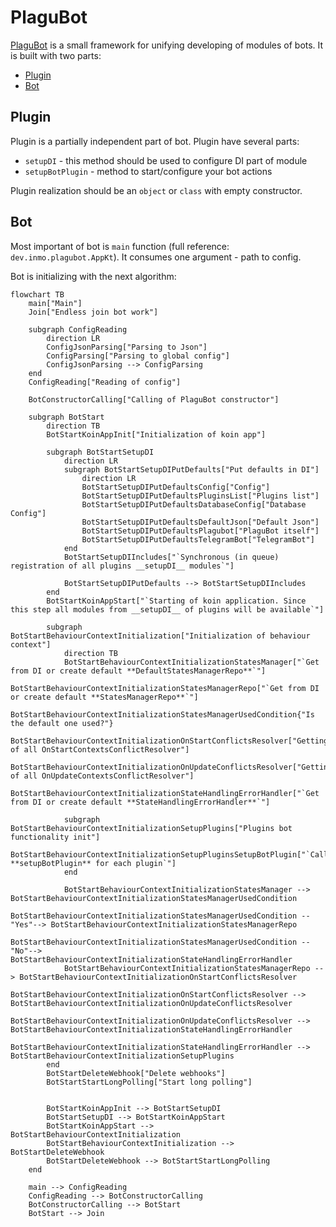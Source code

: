 # PlaguBot

[PlaguBot](https://github.com/InsanusMokrassar/PlaguBot) is a small framework for unifying developing of modules of bots. It is built with two parts:

* [Plugin](https://github.com/InsanusMokrassar/PlaguBot/blob/master/plugin/src/main/kotlin/dev/inmo/plagubot/Plugin.kt)
* [Bot](https://github.com/InsanusMokrassar/PlaguBot/tree/master/bot/src/main/kotlin/dev/inmo/plagubot)

## Plugin

Plugin is a partially independent part of bot. Plugin have several parts:

* `setupDI` - this method should be used to configure DI part of module
* `setupBotPlugin` - method to start/configure your bot actions

Plugin realization should be an `object` or `class` with empty constructor.

## Bot

Most important of bot is `main` function (full reference: `dev.inmo.plagubot.AppKt`). It consumes one argument - path to config.

Bot is initializing with the next algorithm:

```mermaid
flowchart TB
    main["Main"]
    Join["Endless join bot work"]

    subgraph ConfigReading
        direction LR
        ConfigJsonParsing["Parsing to Json"]
        ConfigParsing["Parsing to global config"]
        ConfigJsonParsing --> ConfigParsing
    end
    ConfigReading["Reading of config"]
    
    BotConstructorCalling["Calling of PlaguBot constructor"]

    subgraph BotStart
        direction TB
        BotStartKoinAppInit["Initialization of koin app"]
        
        subgraph BotStartSetupDI
            direction LR
            subgraph BotStartSetupDIPutDefaults["Put defaults in DI"]
                direction LR
                BotStartSetupDIPutDefaultsConfig["Config"]
                BotStartSetupDIPutDefaultsPluginsList["Plugins list"]
                BotStartSetupDIPutDefaultsDatabaseConfig["Database Config"]
                BotStartSetupDIPutDefaultsDefaultJson["Default Json"]
                BotStartSetupDIPutDefaultsPlagubot["PlaguBot itself"]
                BotStartSetupDIPutDefaultsTelegramBot["TelegramBot"]
            end
            BotStartSetupDIIncludes["`Synchronous (in queue) registration of all plugins __setupDI__ modules`"]

            BotStartSetupDIPutDefaults --> BotStartSetupDIIncludes
        end
        BotStartKoinAppStart["`Starting of koin application. Since this step all modules from __setupDI__ of plugins will be available`"]
        
        subgraph BotStartBehaviourContextInitialization["Initialization of behaviour context"]
            direction TB
            BotStartBehaviourContextInitializationStatesManager["`Get from DI or create default **DefaultStatesManagerRepo**`"]
            BotStartBehaviourContextInitializationStatesManagerRepo["`Get from DI or create default **StatesManagerRepo**`"]
            BotStartBehaviourContextInitializationStatesManagerUsedCondition{"Is the default one used?"}
            BotStartBehaviourContextInitializationOnStartConflictsResolver["Getting of all OnStartContextsConflictResolver"]
            BotStartBehaviourContextInitializationOnUpdateConflictsResolver["Getting of all OnUpdateContextsConflictResolver"]
            BotStartBehaviourContextInitializationStateHandlingErrorHandler["`Get from DI or create default **StateHandlingErrorHandler**`"]

            subgraph BotStartBehaviourContextInitializationSetupPlugins["Plugins bot functionality init"]
                BotStartBehaviourContextInitializationSetupPluginsSetupBotPlugin["`Call **setupBotPlugin** for each plugin`"]
            end

            BotStartBehaviourContextInitializationStatesManager --> BotStartBehaviourContextInitializationStatesManagerUsedCondition
            BotStartBehaviourContextInitializationStatesManagerUsedCondition --"Yes"--> BotStartBehaviourContextInitializationStatesManagerRepo
            BotStartBehaviourContextInitializationStatesManagerUsedCondition --"No"--> BotStartBehaviourContextInitializationStateHandlingErrorHandler
            BotStartBehaviourContextInitializationStatesManagerRepo --> BotStartBehaviourContextInitializationOnStartConflictsResolver
            BotStartBehaviourContextInitializationOnStartConflictsResolver --> BotStartBehaviourContextInitializationOnUpdateConflictsResolver
            BotStartBehaviourContextInitializationOnUpdateConflictsResolver --> BotStartBehaviourContextInitializationStateHandlingErrorHandler
            BotStartBehaviourContextInitializationStateHandlingErrorHandler --> BotStartBehaviourContextInitializationSetupPlugins
        end
        BotStartDeleteWebhook["Delete webhooks"]
        BotStartStartLongPolling["Start long polling"]
        
        
        BotStartKoinAppInit --> BotStartSetupDI
        BotStartSetupDI --> BotStartKoinAppStart
        BotStartKoinAppStart --> BotStartBehaviourContextInitialization
        BotStartBehaviourContextInitialization --> BotStartDeleteWebhook
        BotStartDeleteWebhook --> BotStartStartLongPolling
    end
    
    main --> ConfigReading
    ConfigReading --> BotConstructorCalling
    BotConstructorCalling --> BotStart
    BotStart --> Join
```
